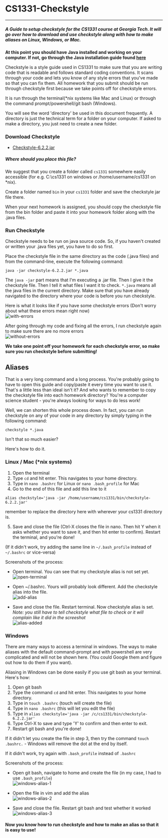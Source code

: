 # CS1331-Checkstyle
---
##### A Guide to setup checkstyle for the CS1331 course at Georgia Tech. It will go over how to download and use checkstyle along with how to make aliases on Linux, Windows, or Mac.

**At this point you should have Java installed and working on your computer. If not, go through the Java installation guide found [here](http://cs1331.org/resources.html)**

Checkstyle is a style guide used in CS1331 to make sure that you are writing code that is readable and follows standard coding conventions. It scans through your code and lets you know of any style errors that you've made so that you can fix them. All homework that you submit should be run through checkstyle first because we take points off for checkstyle errors.

It is run through the terminal(\*nix systems like Mac and Linux) or through the command prompt/powershell/git bash (Windows).

You will see the word 'directory' be used in this document frequently. A directory is just the technical term for a folder on your computer. If asked to make a directory, you just need to create a new folder.

### Download Checkstyle

  * [Checkstyle-6.2.2.jar](http://cs1331.org/resources/checkstyle-6.2.2.jar)

##### Where should you place this file?

We suggest that you create a folder called `cs1331` somewhere easily accessible (for e.g. C:\cs1331 on windows or /home/username/cs1331 on *nix).

Create a folder named `bin` in your `cs1331` folder and save the checkstyle jar file there.

When your next homework is assigned, you should copy the checkstyle file from the bin folder and paste it into your homework folder along with the .java files.

### Run Checkstyle

Checkstyle needs to be run on java source code. So, if you haven't created or written your .java files yet, you have to do so first.

Place the checkstyle file in the same directory as the code (.java files) and from the command-line, execute the following command:

`java -jar checkstyle-6.2.2.jar *.java`

The `java -jar` part means that I'm executing a .jar file. Then I give it the checkstyle file. Then I tell it what files I want it to check. `*.java` means all the java files in the current directory.
Make sure that you have already navigated to the directory where your code is before you run checkstyle.

Here is what it looks like if you have some checkstyle errors (Don't worry about what these errors mean right now)  
![with-errors](./errors.png)

After going through my code and fixing all the errors, I run checkstyle again to make sure there are no more errors  
![without-errors](./no-errors.png)

**We take one point off your homework for each checkstyle error, so make sure you run checkstyle before submitting!**

## Aliases

That is a very long command and a long process. You're probably going to have to open this guide and copy/paste it every time you want to use it. That's a little less than ideal isn't it? And who wants to remember to copy the checkstyle file into each homework directory? You're a computer science student - you're always looking for ways to do less work!

Well, we can shorten this whole process down. In fact, you can run checkstyle on any of your code in any directory by simply typing in the following command:

`checkstyle *.java`

Isn't that so much easier?

Here's how to do it.

### Linux / Mac (\*nix systems)

1. Open the terminal
2. Type `cd` and hit enter. This navigates to your home directory.
3. Type in `nano .bashrc` for Linux or `nano .bash_profile` for Mac
4. Go to the end of this file and add this line to it

 `alias checkstyle='java -jar /home/username/cs1331/bin/checkstyle-6.2.2.jar'`

 remember to replace the directory here with wherever your cs1331 directory is.

5. Save and close the file (Ctrl-X closes the file in nano. Then hit Y when it asks whether you want to save it, and then hit enter to confirm). Restart the terminal, and you're done!

(If it didn't work, try adding the same line in `~/.bash_profile` instead of `~/.bashrc` or vice-versa)

Screenshots of the process:

* Open terminal. You can see that my checkstyle alias is not set yet.  
  ![open-terminal](./alias-linux-1.png)

* Open ~/.bashrc. Yours will probably look different. Add the checkstyle alias into the file.  
  ![add-alias](./alias-linux-2.png)

* Save and close the file. Restart terminal. Now checkstyle alias is set. *Note: you still have to tell checkstyle what file to check or it will complain like it did in the screeshot*  
  ![alias-added](./alias-linux-3.png)



### Windows

There are many ways to access a terminal in windows. The ways to make aliases with the default command-prompt and with powershell are very complicated and will not be shown here. (You could Google them and figure out how to do them if you want).

Aliasing in Windows can be done easily if you use git bash as your terminal. Here's how:

1. Open git bash
2. Type the command `cd` and hit enter. This navigates to your home directory.
3. Type in `touch .bashrc` (touch will create the file)
4. Type in `nano .bashrc` (this will let you edit the file)
5. Type in `alias checkstyle='java -jar /c/cs1331/bin/checkstyle-6.2.2.jar'`
6. Type Ctrl-X to save and type 'Y' to confirm and then enter to exit.
7. Restart git bash and you're done!

If it didn't let you create the file in step 3, then try the command `touch .bashrc.` - Windows will remove the dot at the end by itself.

If it didn't work, try again with `.bash_profile` instead of `.bashrc`

Screenshots of the process:

* Open git bash, navigate to home and create the file (in my case, I had to use `.bash_profile`)  
![windows-alias-1](./windows-alias-1.png)

* Open the file in vim and add the alias  
![windows-alias-2](./windows-alias-2.png)

* Save and close the file. Restart git bash and test whether it worked  
![windows-alias-3](./windows-alias-3.png)

#### Now you know how to run checkstyle and how to make an alias so that it is easy to use!
